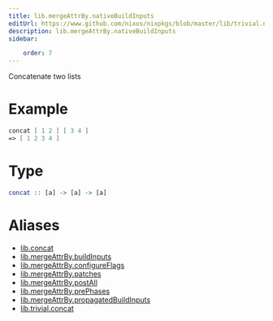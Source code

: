 ```yaml
---
title: lib.mergeAttrBy.nativeBuildInputs
editUrl: https://www.github.com/nixos/nixpkgs/blob/master/lib/trivial.nix#L111C12
description: lib.mergeAttrBy.nativeBuildInputs
sidebar:

    order: 7
---
```


Concatenate two lists

# Example

```nix
concat [ 1 2 ] [ 3 4 ]
=> [ 1 2 3 4 ]
```

# Type

```haskell
concat :: [a] -> [a] -> [a]
```


# Aliases

- [lib.concat](./reference/lib/lib-concat)
- [lib.mergeAttrBy.buildInputs](./reference/lib/mergeAttrBy/lib-mergeAttrBy-buildInputs)
- [lib.mergeAttrBy.configureFlags](./reference/lib/mergeAttrBy/lib-mergeAttrBy-configureFlags)
- [lib.mergeAttrBy.patches](./reference/lib/mergeAttrBy/lib-mergeAttrBy-patches)
- [lib.mergeAttrBy.postAll](./reference/lib/mergeAttrBy/lib-mergeAttrBy-postAll)
- [lib.mergeAttrBy.prePhases](./reference/lib/mergeAttrBy/lib-mergeAttrBy-prePhases)
- [lib.mergeAttrBy.propagatedBuildInputs](./reference/lib/mergeAttrBy/lib-mergeAttrBy-propagatedBuildInputs)
- [lib.trivial.concat](./reference/lib/trivial/lib-trivial-concat)



